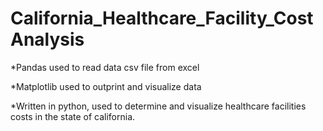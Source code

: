 # California_Healthcare_Facility_CostAnalysis


*Pandas used to read data csv file from excel

*Matplotlib used to outprint and visualize data

*Written in python, used to determine and visualize healthcare facilities costs in the state of california.
